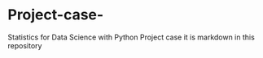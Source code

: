 # Project-case-
Statistics for Data Science with Python Project case 
it is markdown in this repository
